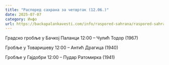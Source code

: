 ```yaml
---
title: "Распоред сахрана за четвртак (12.06.)"
date: 2025-07-07
category: Инфо
url: https://backapalankavesti.com/info/raspored-sahrana/raspored-sahrana-za-cetvrtak-12-06/
---
```


Градско гробље у Бачкој Паланци
12:00 – Чулић Тодор (1967)

Гробље у Товаришеву
12:00 – Антић Драгица (1940)

Гробље у Гајдобри
12:00 – Пудар Ратомирка (1941)
